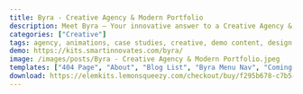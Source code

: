 ```yaml
---
title: Byra - Creative Agency & Modern Portfolio
description: Meet Byra – Your innovative answer to a Creative Agency & Modern Portfolio website. Created with Elementor's finesse, this Template Kit simplifies design. Customize effortlessly with intuitive tools, all without a price tag. Byra exudes a contemporary design that perfectly captures your agency's essence. Elevate your online presence using this Elementor Template Kit. Experience the blend of aesthetics and functionality, showcasing your creative portfolio with flair. Embark on your digital journey today – opt for Byra and exhibit your modern agency with confidence.
categories: ["Creative"]
tags: agency, animations, case studies, creative, demo content, design portfolio, modern, orange, portfolio, studio, web design, wordpress template
demo: https://kits.smartinnovates.com/byra/
image: /images/posts/Byra - Creative Agency & Modern Portfolio.jpeg
templates: ["404 Page", "About", "Blog List", "Byra Menu Nav", "Coming Soon", "Contact", "Footer", "Global", "Home 01", "Portfolio", "Services", "Showcase", "Team"]
download: https://elemkits.lemonsqueezy.com/checkout/buy/f295b678-c7b5-46aa-98f3-5f366fea4557
---
```

